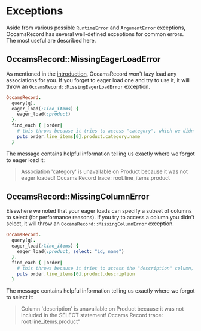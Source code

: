 # Exceptions

Aside from various possible `RuntimeError` and `ArgumentError` exceptions, OccamsRecord has several well-defined exceptions for common errors. The most useful are described here.

## OccamsRecord::MissingEagerLoadError

As mentioned in the [introduction](../intro.md), OccamsRecord won't lazy load any associations for you. If you forget to eager load one and try to use it, it will throw an `OccamsRecord::MissingEagerLoadError` exception.

```ruby
OccamsRecord.
  query(q).
  eager_load(:line_items) {
    eager_load(:product)
  }.
  find_each { |order|
    # this throws because it tries to access "category", which we didn't eager load
    puts order.line_items[0].product.category.name
  }
```

The message contains helpful information telling us exactly where we forgot to eager load it:

> Association 'category' is unavailable on Product because it was not eager loaded! Occams Record trace: root.line_items.product

## OccamsRecord::MissingColumnError

Elsewhere we noted that your eager loads can specify a subset of columns to select (for performance reasons). If you try to access a column you didn't select, it will throw an `OccamsRecord::MissingColumnError` exception.

```ruby
OccamsRecord.
  query(q).
  eager_load(:line_items) {
    eager_load(:product, select: "id, name")
  }.
  find_each { |order|
    # this throws because it tries to access the "description" column, which we didn't select
    puts order.line_items[0].product.description
  }
```

The message contains helpful information telling us exactly where we forgot to select it:

> Column 'description' is unavailable on Product because it was not included in the SELECT statement! Occams Record trace: root.line_items.product"

